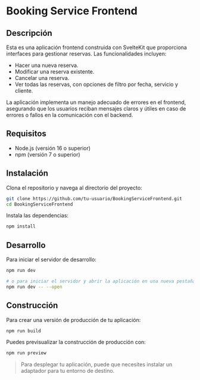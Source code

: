 # Booking Service Frontend

## Descripción

Esta es una aplicación frontend construida con SvelteKit que proporciona interfaces para gestionar reservas. Las funcionalidades incluyen:

- Hacer una nueva reserva.
- Modificar una reserva existente.
- Cancelar una reserva.
- Ver todas las reservas, con opciones de filtro por fecha, servicio y cliente.

La aplicación implementa un manejo adecuado de errores en el frontend, asegurando que los usuarios reciban mensajes claros y útiles en caso de errores o fallos en la comunicación con el backend.

## Requisitos

- Node.js (versión 16 o superior)
- npm (versión 7 o superior)

## Instalación

Clona el repositorio y navega al directorio del proyecto:

```bash
git clone https://github.com/tu-usuario/BookingServiceFrontend.git
cd BookingServiceFrontend
```

Instala las dependencias:

```bash
npm install
```

## Desarrollo

Para iniciar el servidor de desarrollo:

```bash
npm run dev

# o para iniciar el servidor y abrir la aplicación en una nueva pestaña del navegador
npm run dev -- --open
```

## Construcción

Para crear una versión de producción de tu aplicación:

```bash
npm run build
```

Puedes previsualizar la construcción de producción con:

```bash
npm run preview
```

> Para desplegar tu aplicación, puede que necesites instalar un adaptador para tu entorno de destino.